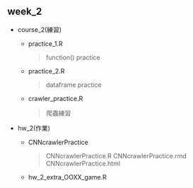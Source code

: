## week_2

* course_2(練習)
  - practice_1.R
    >function() practice
  - practice_2.R
    >dataframe practice
  - crawler_practice.R
    >爬蟲練習
    
* hw_2(作業)
  - CNNcrawlerPractice
    >CNNcrawlerPractice.R
    >CNNcrawlerPractice.rmd
    >CNNcrawlerPractice.html
    
  - hw_2_extra_OOXX_game.R
